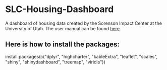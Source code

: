 # SLC-Housing-Dashboard

A dashboard of housing data created by the Sorenson Impact Center at the University of Utah. The user manual can be found [here](https://docs.google.com/document/d/131lm6L9iTwhn9LuBBYZyjHIcefDB2z8n8bhwSd0S_08/edit?usp=sharing).


## Here is how to install the packages:
install.packages(c("dplyr", "highcharter", "kableExtra", "leaflet", "scales", "shiny", "shinydashboard", "treemap", "viridis"))